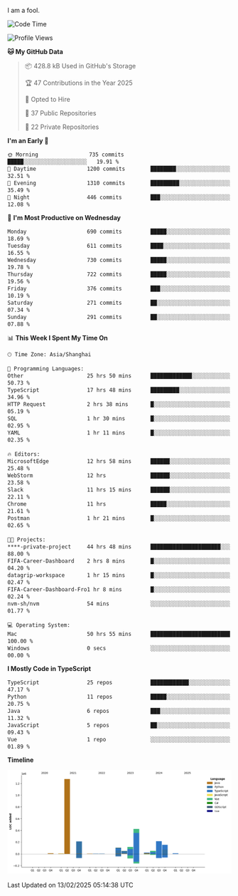 I am a fool.

<!--START_SECTION:waka-->
![Code Time](http://img.shields.io/badge/Code%20Time-2%2C561%20hrs%2044%20mins-blue)

![Profile Views](http://img.shields.io/badge/Profile%20Views-2-blue)

**🐱 My GitHub Data** 

> 📦 428.8 kB Used in GitHub's Storage 
 > 
> 🏆 47 Contributions in the Year 2025
 > 
> 💼 Opted to Hire
 > 
> 📜 37 Public Repositories 
 > 
> 🔑 22 Private Repositories 
 > 
**I'm an Early 🐤** 

```text
🌞 Morning                735 commits         █████░░░░░░░░░░░░░░░░░░░░   19.91 % 
🌆 Daytime                1200 commits        ████████░░░░░░░░░░░░░░░░░   32.51 % 
🌃 Evening                1310 commits        █████████░░░░░░░░░░░░░░░░   35.49 % 
🌙 Night                  446 commits         ███░░░░░░░░░░░░░░░░░░░░░░   12.08 % 
```
📅 **I'm Most Productive on Wednesday** 

```text
Monday                   690 commits         █████░░░░░░░░░░░░░░░░░░░░   18.69 % 
Tuesday                  611 commits         ████░░░░░░░░░░░░░░░░░░░░░   16.55 % 
Wednesday                730 commits         █████░░░░░░░░░░░░░░░░░░░░   19.78 % 
Thursday                 722 commits         █████░░░░░░░░░░░░░░░░░░░░   19.56 % 
Friday                   376 commits         ███░░░░░░░░░░░░░░░░░░░░░░   10.19 % 
Saturday                 271 commits         ██░░░░░░░░░░░░░░░░░░░░░░░   07.34 % 
Sunday                   291 commits         ██░░░░░░░░░░░░░░░░░░░░░░░   07.88 % 
```


📊 **This Week I Spent My Time On** 

```text
🕑︎ Time Zone: Asia/Shanghai

💬 Programming Languages: 
Other                    25 hrs 50 mins      █████████████░░░░░░░░░░░░   50.73 % 
TypeScript               17 hrs 48 mins      █████████░░░░░░░░░░░░░░░░   34.96 % 
HTTP Request             2 hrs 38 mins       █░░░░░░░░░░░░░░░░░░░░░░░░   05.19 % 
SQL                      1 hr 30 mins        █░░░░░░░░░░░░░░░░░░░░░░░░   02.95 % 
YAML                     1 hr 11 mins        █░░░░░░░░░░░░░░░░░░░░░░░░   02.35 % 

🔥 Editors: 
MicrosoftEdge            12 hrs 58 mins      ██████░░░░░░░░░░░░░░░░░░░   25.48 % 
WebStorm                 12 hrs              ██████░░░░░░░░░░░░░░░░░░░   23.58 % 
Slack                    11 hrs 15 mins      ██████░░░░░░░░░░░░░░░░░░░   22.11 % 
Chrome                   11 hrs              █████░░░░░░░░░░░░░░░░░░░░   21.61 % 
Postman                  1 hr 21 mins        █░░░░░░░░░░░░░░░░░░░░░░░░   02.65 % 

🐱‍💻 Projects: 
****-private-project     44 hrs 48 mins      ██████████████████████░░░   88.00 % 
FIFA-Career-Dashboard    2 hrs 8 mins        █░░░░░░░░░░░░░░░░░░░░░░░░   04.20 % 
datagrip-workspace       1 hr 15 mins        █░░░░░░░░░░░░░░░░░░░░░░░░   02.47 % 
FIFA-Career-Dashboard-Fro1 hr 8 mins         █░░░░░░░░░░░░░░░░░░░░░░░░   02.24 % 
nvm-sh/nvm               54 mins             ░░░░░░░░░░░░░░░░░░░░░░░░░   01.77 % 

💻 Operating System: 
Mac                      50 hrs 55 mins      █████████████████████████   100.00 % 
Windows                  0 secs              ░░░░░░░░░░░░░░░░░░░░░░░░░   00.00 % 
```

**I Mostly Code in TypeScript** 

```text
TypeScript               25 repos            ████████████░░░░░░░░░░░░░   47.17 % 
Python                   11 repos            █████░░░░░░░░░░░░░░░░░░░░   20.75 % 
Java                     6 repos             ███░░░░░░░░░░░░░░░░░░░░░░   11.32 % 
JavaScript               5 repos             ██░░░░░░░░░░░░░░░░░░░░░░░   09.43 % 
Vue                      1 repo              ░░░░░░░░░░░░░░░░░░░░░░░░░   01.89 % 
```



**Timeline**

![Lines of Code chart](https://raw.githubusercontent.com/VeejaLiu/VeejaLiu/master/assets/bar_graph.png)


 Last Updated on 13/02/2025 05:14:38 UTC
<!--END_SECTION:waka-->
